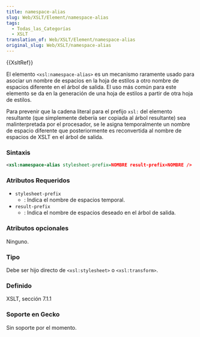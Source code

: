 ```yaml
---
title: namespace-alias
slug: Web/XSLT/Element/namespace-alias
tags:
  - Todas_las_Categorías
  - XSLT
translation_of: Web/XSLT/Element/namespace-alias
original_slug: Web/XSLT/namespace-alias
---
```

{{XsltRef}}

El elemento `<xsl:namespace-alias>` es un mecanismo raramente usado para asociar un nombre de espacios en la hoja de estilos a otro nombre de espacios diferente en el árbol de salida. El uso más común para este elemento se da en la generación de una hoja de estilos a partir de otra hoja de estilos.

Para prevenir que la cadena literal para el prefijo `xsl:` del elemento resultante (que simplemente debería ser copiada al árbol resultante) sea malinterpretada por el procesador, se le asigna temporalmente un nombre de espacio diferente que posteriormente es reconvertida al nombre de espacios de XSLT en el árbol de salida.

### Sintaxis

```xml
<xsl:namespace-alias stylesheet-prefix=NOMBRE result-prefix=NOMBRE />
```

### Atributos Requeridos

- `stylesheet-prefix`
  - : Indica el nombre de espacios temporal.
- `result-prefix`
  - : Indica el nombre de espacios deseado en el árbol de salida.

### Atributos opcionales

Ninguno.

### Tipo

Debe ser hijo directo de `<xsl:stylesheet>` o `<xsl:transform>`.

### Definido

XSLT, sección 7.1.1

### Soporte en Gecko

Sin soporte por el momento.
